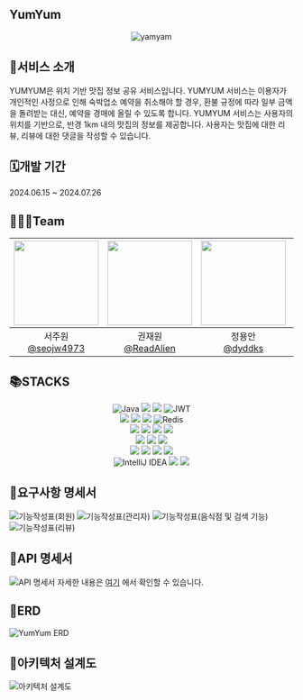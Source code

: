## YumYum
<div align=center>

![yamyam](https://github.com/user-attachments/assets/f5c203d5-aaa1-465d-9937-15a1d909dca7)

</div>

## 🍔서비스 소개
YUMYUM은 위치 기반 맛집 정보 공유 서비스입니다.
YUMYUM 서비스는 이용자가 개인적인 사정으로 인해 숙박업소 예약을 취소해야 할 경우, 환불 규정에 따라 일부 금액을 돌려받는 대신, 예약을 경매에 올릴 수 있도록 합니다.
YUMYUM 서비스는 사용자의 위치를 기반으로, 반경  1km 내의 맛집의 정보를 제공합니다. 사용자는 맛집에 대한 리뷰, 리뷰에 대한 댓글을 작성할 수 있습니다.

## 🗓️개발 기간
2024.06.15 ~ 2024.07.26


## 🧑‍🧑‍🧒Team
|<img src="https://avatars.githubusercontent.com/u/157556981?v=4" width="150" height="150"/>|<img src="https://avatars.githubusercontent.com/u/93659797?v=4" width="150" height="150"/>|<img src="https://avatars.githubusercontent.com/u/105542118?v=4" width="150" height="150"/>|<img src="https://avatars.githubusercontent.com/u/157556973?v=4" width="150" height="150"/>|<img src="https://avatars.githubusercontent.com/u/157556686?v=4" width="150" height="150"/>|
|:-:|:-:|:-:|:-:|:-:|
|서주원<br/>[@seojw4973](https://github.com/seojw4973)|권재원<br/>[@ReadAlien](https://github.com/ReadAlien)|정용안<br/>[@dyddks](https://github.com/dyddks)|조원진<br/>[@cyj1127](https://github.com/cyj1127)|김시언<br/>[@kimsiun](https://github.com/kimsiun)|

## 📚STACKS
</div>
<div align=center>
  
![Java](https://img.shields.io/badge/java17-%23ED8B00.svg?style=for-the-badge&logo=openjdk&logoColor=white)
<img src="https://img.shields.io/badge/springboot3.2.6-6DB33F?style=for-the-badge&logo=springboot&logoColor=white">
<img src="https://img.shields.io/badge/Spring Security6.0-6DB33F?style=for-the-badge&logo=springsecurity&logoColor=white">
![JWT](https://img.shields.io/badge/JWT-black?style=for-the-badge&logo=JSON%20web%20tokens)
<br>
<img src="https://img.shields.io/badge/JPA-006600?style=for-the-badge&logo=JPA&logoColor=white">
<img src="https://img.shields.io/badge/Querydsl-0854C1?style=for-the-badge&logo=Querydsl&logoColor=white">
<img src="https://img.shields.io/badge/mysql8.0.34-4479A1?style=for-the-badge&logo=mysql&logoColor=white">
![Redis](https://img.shields.io/badge/redis-%23DD0031.svg?style=for-the-badge&logo=redis&logoColor=white)
<br>
<img src="https://img.shields.io/badge/jenkins-D24939?style=for-the-badge&logo=jenkins&logoColor=white">
<img src="https://img.shields.io/badge/docker-2496ED?style=for-the-badge&logo=docker&logoColor=white">
<img src="https://img.shields.io/badge/nginx-009639?style=for-the-badge&logo=nginx&logoColor=white">
<img src="https://img.shields.io/badge/openssl-721412?style=for-the-badge&logo=openssl&logoColor=white">
<br>
<img src="https://img.shields.io/badge/Next.js14.2-000000?style=for-the-badge&logo=nextdotjs&logoColor=white">
<img src="https://img.shields.io/badge/TypeScript-3178C6?style=for-the-badge&logo=typescript&logoColor=white">
<img src="https://img.shields.io/badge/Sass-CC6699?style=for-the-badge&logo=sass&logoColor=white">
<br>
<img src="https://img.shields.io/badge/Axios-5A29E4?style=for-the-badge&logo=axios&logoColor=white">
<img src="https://img.shields.io/badge/ReactQuery5-white?style=for-the-badge&logo=reactquery&logoColor=#FF4154">
<img src="https://img.shields.io/badge/Zustand4.5-brown?style=for-the-badge">
<img src="https://img.shields.io/badge/NPM-CB3837?style=for-the-badge&logo=Npm&logoColor=white">
<br>
![IntelliJ IDEA](https://img.shields.io/badge/IntelliJIDEA-000000.svg?style=for-the-badge&logo=intellij-idea&logoColor=white)
<img src="https://img.shields.io/badge/gradle-02303A?style=for-the-badge&logo=gradle&logoColor=white">
<img src="https://img.shields.io/badge/git-F05032?style=for-the-badge&logo=git&logoColor=white">
</div>

## 🧾요구사항 명세서
![기능작성표(회원)](https://github.com/user-attachments/assets/b6738fb5-4d2d-49ea-9296-5d4f41039f37)
![기능작성표(관리자)](https://github.com/user-attachments/assets/1064dad1-4c10-4171-bb1d-d8f4bad611ec)
![기능작성표(음식점 및 검색 기능)](https://github.com/user-attachments/assets/8de8807d-337c-4631-9afc-f0424e515a89)
![기능작성표(리뷰)](https://github.com/user-attachments/assets/84de7fce-3d0f-47e5-9dbf-525c3e6bd1b0)

## 🧾API 명세서
![API 명세서](https://github.com/user-attachments/assets/3b17f46e-eb71-413a-938b-feedf865b495)
자세한 내용은 [여기](https://docs.google.com/spreadsheets/d/1TPJYRNkNrKrAwEDxBICPIAjC7RTS25aW6Is8VvHxveQ/edit?gid=0#gid=0) 에서 확인할 수 있습니다.

## 🏹ERD
![YumYum ERD](https://github.com/user-attachments/assets/96b969ac-bb64-4c95-916e-943922aa06d9)

## 🏹아키텍처 설계도
![아키텍처 설계도](https://github.com/user-attachments/assets/a23b08a6-1a60-4fe2-92f6-b18d051646a1)
